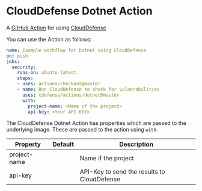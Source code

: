 # CloudDefense Dotnet Action

A [GitHub Action](https://github.com/features/actions) for using [CloudDefense](https://clouddefense.ai)

You can use the Action as follows:

```yaml
name: Example workflow for Dotnet using CloudDefense 
on: push
jobs:
  security:
    runs-on: ubuntu-latest
    steps:
    - uses: actions/checkout@master
    - name: Run CloudDefense to check for vulnerabilities
      uses: cdefense/actions/dotnet@master
      with:
        project-name: <Name of the project>
        api-key: <Your API-KEY>
```

The CloudDefense Dotnet Action has properties which are passed to the underlying image. These are
passed to the action using `with`.

| Property | Default | Description |
| --- | --- | --- |
| project-name |   | Name if the project |
| api-key |   | API-Key to send the results to CloudDefense |


